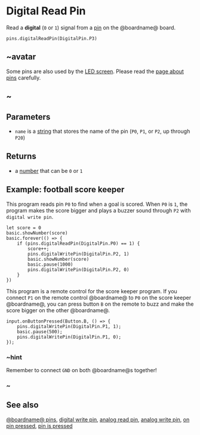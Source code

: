 # Digital Read Pin

Read a **digital** (`0` or `1`) signal from a [pin](/device/pins) on
the @boardname@ board.

```sig
pins.digitalReadPin(DigitalPin.P3)
```

## ~avatar

Some pins are also used by the [LED screen](/device/screen).
Please read the [page about pins](/device/pins) carefully.

## ~

## Parameters

* ``name`` is a [string](/types/string) that stores the name of the pin (``P0``, ``P1``, or ``P2``, up through ``P20``)

## Returns

* a [number](/types/number) that can be `0` or `1`

## Example: football score keeper

This program reads pin `P0` to find when a goal is scored.  When `P0`
is `1`, the program makes the score bigger and plays a buzzer sound
through `P2` with ``digital write pin``.

```blocks
let score = 0
basic.showNumber(score)
basic.forever(() => {
    if (pins.digitalReadPin(DigitalPin.P0) == 1) {
        score++;
        pins.digitalWritePin(DigitalPin.P2, 1)
        basic.showNumber(score)
        basic.pause(1000)
        pins.digitalWritePin(DigitalPin.P2, 0)
    }
})
```

This program is a remote control for the score keeper program.  If you
connect `P1` on the remote control @boardname@ to `P0` on the score
keeper @boardname@, you can press button `B` on the remote to buzz and
make the score bigger on the other @boardname@.

```blocks
input.onButtonPressed(Button.B, () => {
    pins.digitalWritePin(DigitalPin.P1, 1);
    basic.pause(500);
    pins.digitalWritePin(DigitalPin.P1, 0);
});
```
### ~hint

Remember to connect `GND` on both @boardname@s together!

### ~

## See also

[@boardname@ pins](/device/pins),
[digital write pin](/makecode-blockeditor/reference/pins/digital-write-pin),
[analog read pin](/makecode-blockeditor/reference/pins/analog-read-pin),
[analog write pin](/makecode-blockeditor/reference/pins/analog-write-pin),
[on pin pressed](/makecode-blockeditor/reference/input/on-pin-pressed),
[pin is pressed](/makecode-blockeditor/reference/input/pin-is-pressed)
